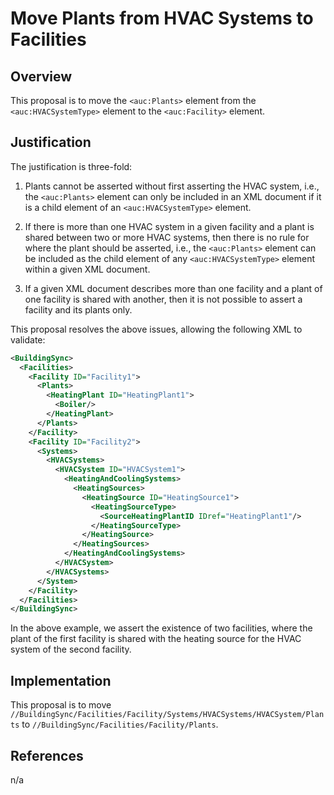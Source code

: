 # Move Plants from HVAC Systems to Facilities

## Overview

This proposal is to move the `<auc:Plants>` element from the `<auc:HVACSystemType>` element to the `<auc:Facility>` element.

## Justification

The justification is three-fold:

1. Plants cannot be asserted without first asserting the HVAC system, i.e., the `<auc:Plants>` element can only be included in an XML document if it is a child element of an `<auc:HVACSystemType>` element.

2. If there is more than one HVAC system in a given facility and a plant is shared between two or more HVAC systems, then there is no rule for where the plant should be asserted, i.e., the `<auc:Plants>` element can be included as the child element of any `<auc:HVACSystemType>` element within a given XML document.

3. If a given XML document describes more than one facility and a plant of one facility is shared with another, then it is not possible to assert a facility and its plants only.

This proposal resolves the above issues, allowing the following XML to validate:

```xml
<BuildingSync>
  <Facilities>
    <Facility ID="Facility1">
      <Plants>
        <HeatingPlant ID="HeatingPlant1">
          <Boiler/>
        </HeatingPlant>
      </Plants>
    </Facility>
    <Facility ID="Facility2">
      <Systems>
        <HVACSystems>
          <HVACSystem ID="HVACSystem1">
            <HeatingAndCoolingSystems>
              <HeatingSources>
                <HeatingSource ID="HeatingSource1">
                  <HeatingSourceType>
                    <SourceHeatingPlantID IDref="HeatingPlant1"/>
                  </HeatingSourceType>
                </HeatingSource>
              </HeatingSources>
            </HeatingAndCoolingSystems>
          </HVACSystem>
        </HVACSystems>
      </System>
    </Facility>
  </Facilities>
</BuildingSync>
```

In the above example, we assert the existence of two facilities, where the plant of the first facility is shared with the heating source for the HVAC system of the second facility.

## Implementation

This proposal is to move `//BuildingSync/Facilities/Facility/Systems/HVACSystems/HVACSystem/Plants` to `//BuildingSync/Facilities/Facility/Plants`.

## References

n/a
